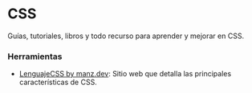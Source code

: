 # CSS
Guías, tutoriales, libros y todo recurso para aprender y mejorar en CSS.

### Herramientas
- [LenguajeCSS by manz.dev](https://lenguajecss.com/css/): Sitio web que detalla las principales características de CSS.